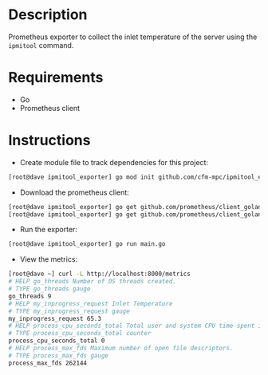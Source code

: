 # Description

Prometheus exporter to collect the inlet temperature of the server using the `ipmitool` command.

# Requirements

- Go
- Prometheus client

# Instructions

- Create module file to track dependencies for this project:
```bash
[root@dave ipmitool_exporter] go mod init github.com/cfm-mpc/ipmitool_exporter
```

- Download the prometheus client:
```bash
[root@dave ipmitool_exporter] go get github.com/prometheus/client_golang/prometheus
[root@dave ipmitool_exporter] go get github.com/prometheus/client_golang/prometheus/promhttp
```

- Run the exporter:
```bash
[root@dave ipmitool_exporter] go run main.go
```

- View the metrics:
```bash
[root@dave ~] curl -L http://localhost:8000/metrics
# HELP go_threads Number of OS threads created.
# TYPE go_threads gauge
go_threads 9
# HELP my_inprogress_request Inlet Temperature
# TYPE my_inprogress_request gauge
my_inprogress_request 65.3
# HELP process_cpu_seconds_total Total user and system CPU time spent in seconds.
# TYPE process_cpu_seconds_total counter
process_cpu_seconds_total 0
# HELP process_max_fds Maximum number of open file descriptors.
# TYPE process_max_fds gauge
process_max_fds 262144
```
